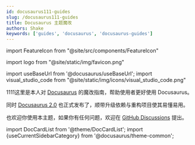 ```yaml
---
id: docusaurus111-guides
slug: /docusaurus111-guides
title: Docusaurus 主题魔改
authors: Shake
keywords: ['guides', 'docusaurus', 'docusaurus-guides']
---
```


import FeatureIcon from "@site/src/components/FeatureIcon"

import logo from "@site/static/img/favicon.png"

import useBaseUrl from '@docusaurus/useBaseUrl';
import visual_studio_code from "@site/static/img/icons/visual_studio_code.png"

<!-- import LinkList from "@site/src/components/LinkList" -->


<!-- <FeatureIcon src={useBaseUrl("/img/icons/visual_studio_code.png")} title="Visual Studio Code" />
<LinkList
  data={[
    {
      title: "Docusaurus 搜索",
      link: "/docs/docusaurus111-search",
    },
    {
      title: "Docusaurus 主题魔改2",
      link: "/docs/test/docusaurus111/search",
    },
  ]}
/> -->


1111这里是本人对 [Docusaurus](https://docusaurus.io/) 的魔改指南，帮助使用者更好使用 Docusaurus。

同时 [Docusaurus 2.0](https://docusaurus.io/zh-CN/blog/2022/08/01/announcing-docusaurus-2.0) 也正式发布了，顺带升级依赖与重构项目使其易懂易用。

也欢迎你使用本主题，如果你有任何问题，欢迎在 [GitHub Discussions](https://github.com/kuizuo/blog/discussions) 提出。

import DocCardList from '@theme/DocCardList'; import {useCurrentSidebarCategory} from '@docusaurus/theme-common';

<DocCardList items={useCurrentSidebarCategory().items}/>
